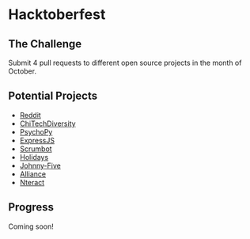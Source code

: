 # Hacktoberfest

## The Challenge
Submit 4 pull requests to different open source projects in the month of October.

## Potential Projects
- [Reddit](https://github.com/reddit/reddit/issues/1696)
- [ChiTechDiversity](https://github.com/chitechdiversity/slack-invite-automation/issues)
- [PsychoPy](https://github.com/psychopy/psychopy/issues)
- [ExpressJS](https://github.com/expressjs/express)
- [Scrumbot](https://github.com/mscoutermarsh/scrumbot)
- [Holidays](https://github.com/holidays/holidays)
- [Johnny-Five](https://github.com/rwaldron/johnny-five)
- [Alliance](https://github.com/NorthBridge/alliance-community)
- [Nteract](https://github.com/nteract/nteract)

## Progress
Coming soon!
